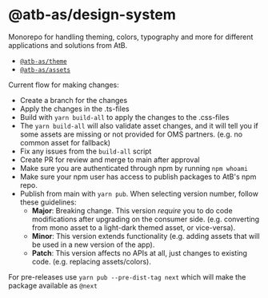 # @atb-as/design-system

Monorepo for handling theming, colors, typography and more for different applications and solutions from AtB.

- [`@atb-as/theme`](./packages/theme)
- [`@atb-as/assets`](./packages/assets)


Current flow for making changes:
- Create a branch for the changes
- Apply the changes in the .ts-files
- Build with `yarn build-all` to apply the changes to the .css-files
- The `yarn build-all` will also validate asset changes, and it will tell you if some assets are missing or not provided for OMS partners. (e.g. no common asset for fallback)
- Fix any issues from the `build-all` script
- Create PR for review and merge to main after approval
- Make sure you are authenticated through npm by running `npm whoami`
- Make sure your npm user has access to publish packages to AtB's npm repo.
- Publish from main with `yarn pub`. When selecting version number, follow these guidelines:
	- **Major**: Breaking change. This version _require_ you to do code modifications after upgrading on the consumer side. (e.g. converting from mono asset to a light-dark themed asset, or vice-versa).
	- **Minor**: This version extends functionality (e.g. adding assets that will be used in a new version of the app).
	- **Patch**: This version affects no APIs at all, just changes to existing code. (e.g. replacing assets/colors).

For pre-releases use `yarn pub --pre-dist-tag next` which will make the package available as `@next`
